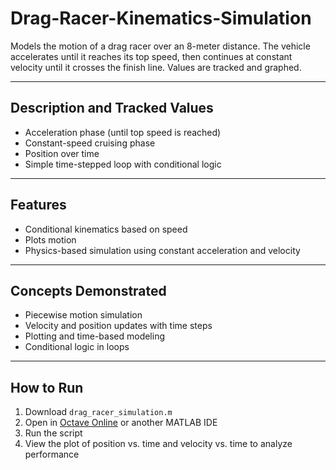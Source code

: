 # Drag-Racer-Kinematics-Simulation

Models the motion of a drag racer over an 8-meter distance. The vehicle accelerates until it reaches its top speed, then continues at constant velocity until it crosses the finish line. Values are tracked and graphed.

---

## Description and Tracked Values

- Acceleration phase (until top speed is reached)
- Constant-speed cruising phase
- Position over time
- Simple time-stepped loop with conditional logic

---

## Features

- Conditional kinematics based on speed
- Plots motion 
- Physics-based simulation using constant acceleration and velocity

---

## Concepts Demonstrated

- Piecewise motion simulation
- Velocity and position updates with time steps
- Plotting and time-based modeling
- Conditional logic in loops

---

## How to Run

1. Download `drag_racer_simulation.m`
2. Open in [Octave Online](https://octave-online.net/) or another MATLAB IDE
3. Run the script
4. View the plot of position vs. time and velocity vs. time to analyze performance

